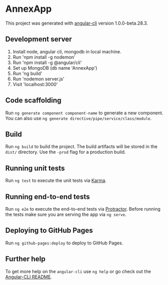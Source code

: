 # AnnexApp

This project was generated with [angular-cli](https://github.com/angular/angular-cli) version 1.0.0-beta.28.3.

## Development server

1. Install node, angular cli, mongodb in local machine.
2. Run 'npm install -g nodemon'
3. Run 'npm install -g @angular/cli'
4. Set up MongoDB (db name 'AnnexApp')
5. Run 'ng build'
6. Run 'nodemon server.js'
7. Visit 'localhost:3000'

## Code scaffolding

Run `ng generate component component-name` to generate a new component. You can also use `ng generate directive/pipe/service/class/module`.

## Build

Run `ng build` to build the project. The build artifacts will be stored in the `dist/` directory. Use the `-prod` flag for a production build.

## Running unit tests

Run `ng test` to execute the unit tests via [Karma](https://karma-runner.github.io).

## Running end-to-end tests

Run `ng e2e` to execute the end-to-end tests via [Protractor](http://www.protractortest.org/).
Before running the tests make sure you are serving the app via `ng serve`.

## Deploying to GitHub Pages

Run `ng github-pages:deploy` to deploy to GitHub Pages.

## Further help

To get more help on the `angular-cli` use `ng help` or go check out the [Angular-CLI README](https://github.com/angular/angular-cli/blob/master/README.md).
